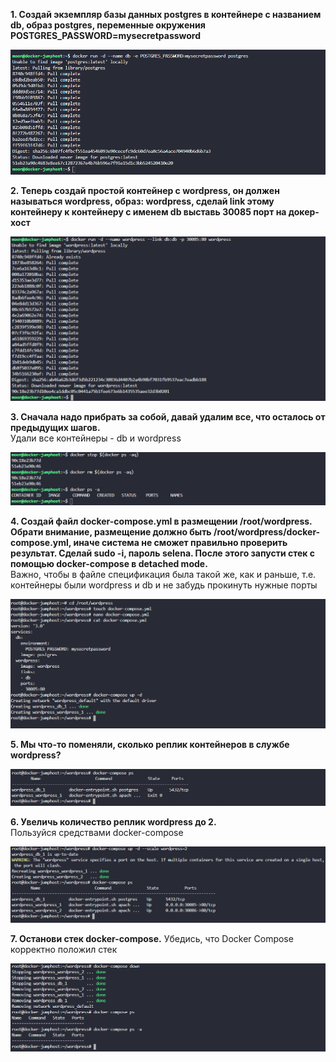 **1. Создай экземпляр базы данных postgres в контейнере с названием db, образ postgres, переменные окружения POSTGRES_PASSWORD=mysecretpassword**  
  
![](images/20230127120208.png)   

**2. Теперь создай простой контейнер с wordpress, он должен называться wordpress, образ: wordpress, сделай link этому контейнеру к контейнеру с именем db выставь 30085 порт на докер-хост**  
  
![](images/20230127120505.png)  

**3. Сначала надо прибрать за собой, давай удалим все, что осталось от предыдущих шагов.**  
Удали все контейнеры - db и wordpress  

![](images/20230127121350.png)  

**4. Создай файл docker-compose.yml в размещении /root/wordpress. Обрати внимание, размещение должно быть /root/wordpress/docker-compose.yml, иначе система не сможет правильно проверить результат. Сделай sudo -i, пароль selena. После этого запусти стек с помощью docker-compose в detached mode.**  
Важно, чтобы в файле спецификация была такой же, как и раньше, т.е. контейнеры были wordpress и db и не забудь прокинуть нужные порты

![](images/20230127123215.png)   

**5. Мы что-то поменяли, сколько реплик контейнеров в службе wordpress?**  
  
![](images/20230127123419.png)    

**6. Увеличь количество реплик wordpress до 2.**  
Пользуйся средствами docker-compose
  
![](images/20230127123557.png)  

**7. Останови стек docker-compose.**
Убедись, что Docker Compose корректно положил стек  
  
![](images/20230127123730.png)  